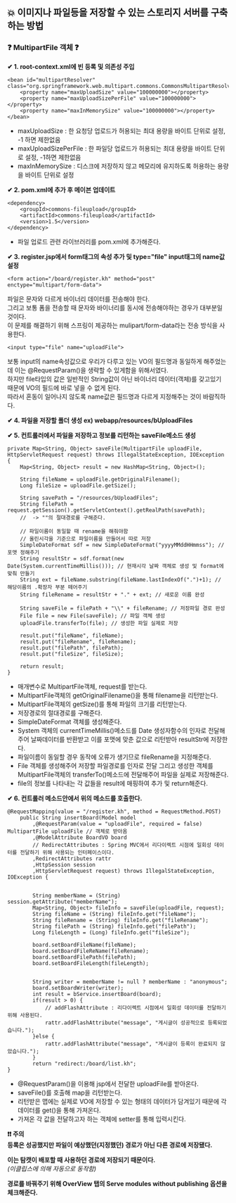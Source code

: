 ## 💥 이미지나 파일등을 저장할 수 있는 스토리지 서버를 구축하는 방법

### ❓ MultipartFile 객체 ❓   

**✔ 1. root-context.xml에 빈 등록 및 의존성 주입**   
```
<bean id="multipartResolver" class="org.springframework.web.multipart.commons.CommonsMultipartResolver">
	<property name="maxUploadSize" value="100000000"></property>
	<property name="maxUploadSizePerFile" value="100000000"></property>
	<property name="maxInMemorySize" value="100000000"></property>
</bean>
```   
 - maxUploadSize : 한 요청당 업로드가 허용되는 최대 용량을 바이트 단위로 설정, -1 하면 제한없음   
 - maxUploadSizePerFile : 한 파일당 업로드가 허용되는 최대 용량을 바이트 단위로 설정, -1하면 제한없음   
 - maxInMemorySize : 디스크에 저장하지 않고 메모리에 유지하도록 허용하는 용량을 바이트 단위로 설정   
 

**✔ 2. pom.xml에 추가 후 메이븐 업데이트**   

```
<dependency>
	<groupId>commons-fileupload</groupId>
	<artifactId>commons-fileupload</artifactId>
	<version>1.5</version>
</dependency>
```   
 - 파일 업로드 관련 라이브러리를 pom.xml에 추가해준다.   
 

**✔ 3. register.jsp에서 form태그의 속성 추가 및 type="file" input태그의 name값 설정**   
   
```
<form action="/board/register.kh" method="post" enctype="multipart/form-data">
```

파일은 문자와 다르게 바이너리 데이터를 전송해야 한다.   
그리고 보통 폼을 전송할 때 문자와 바이너리를 동시에 전송해야하는 경우가 대부분일 것이다.   
이 문제를 해결하기 위해 스프링이 제공하는 mulipart/form-data라는 전송 방식을 사용한다.    

```
<input type="file" name="uploadFile">
```
보통 input의 name속성값으로 우리가 다루고 있는 VO의 필드명과 동일하게 해주었는데 이는 @RequestParam()을 생략할 수 있게함을 위해서였다.   
하지만 file타입의 값은 일반적인 String값이 아닌 바이너리 데이터(객체)를 갖고있기 때문에 VO의 필드에 바로 넣을 수 없게 된다.    
따라서 혼동이 일어나지 않도록 name값은 필드명과 다르게 지정해주는 것이 바람직하다.    


**✔ 4. 파일을 저장할 폴더 생성 ex) webapp/resources/bUploadFiles**    

**✔ 5. 컨트롤러에서 파일을 저장하고 정보를 리턴하는 saveFile메소드 생성**   
```
private Map<String, Object> saveFile(MultipartFile uploadFile, HttpServletRequest request) throws IllegalStateException, IOException {
	Map<String, Object> result = new HashMap<String, Object>();
	
	String fileName = uploadFile.getOriginalFilename();
	Long fileSize = uploadFile.getSize();
	
	String savePath = "/resources/bUploadFiles";
	String filePath = request.getSession().getServletContext().getRealPath(savePath);
	//  -> ""의 절대경로를 구해준다.
	
	// 파일이름이 동일할 때 rename을 해줘야함
	// 올린시각을 기준으로 파일이름을 만들어서 따로 저장
	SimpleDateFormat sdf = new SimpleDateFormat("yyyyMMddHHmmss"); // 포맷 정해주기
	String resultStr = sdf.format(new Date(System.currentTimeMillis())); // 현재시각 날짜 객체로 생성 및 format에 맞춰 만들기
	String ext = fileName.substring(fileName.lastIndexOf(".")+1); // 해당이름의 .확장자 부분 떼어주기
	String fileRename = resultStr + "." + ext; // 새로운 이름 완성
	
	String saveFile = filePath + "\\" + fileRename; // 저장파일 경로 완성
	File file = new File(saveFile); // 파일 객체 생성
	uploadFile.transferTo(file); // 생성한 파일 실제로 저장
	
	result.put("fileName", fileName);
	result.put("fileRename", fileRename);
	result.put("filePath", filePath);
	result.put("fileSize", fileSize);
	
	return result;
}
```
 - 매개변수로 MultipartFile객체, request를 받는다.   
 - MultipartFile객체의 getOriginalFilename()을 통해 filename을 리턴받는다.   
 - MultipartFile객체의 getSize()를 통해 파일의 크기를 리턴받는다.    
 - 저장경로의 절대경로를 구해준다.    
 - SimpleDateFormat 객체를 생성해준다.    
 - System 객체의 currentTimeMillis()메소드를 Date 생성자함수의 인자로 전달해주어 날짜데이터를 반환받고 이를 포맷에 맞춘 값으로 리턴받아 resultStr에 저장한다.
 - 파일이름이 동일할 경우 동작에 오류가 생기므로 fileRename을 지정해준다.
 - File 객체를 생성해주어 저장할 파일경로를 인자로 전달 그리고 생성한 객체를 MultipartFile객체의 transferTo()메소드에 전달해주어 파일을 실제로 저장해준다.
 - file의 정보를 나타내는 각 값들을 result에 매핑하여 추가 및 return해준다.
 
 
**✔ 6. 컨트롤러 메소드안에서 위의 메소드를 호출한다.**   

```
@RequestMapping(value = "/register.kh", method = RequestMethod.POST)
	public String insertBoard(Model model
		,@RequestParam(value = "uploadFile", required = false) MultipartFile uploadFile // 객체로 받아옴
		,@ModelAttribute BoardVO board
		// RedirectAttributes : Spring MVC에서 리다이렉트 시점에 일회성 데이터를 전달하기 위해 사용되는 인터페이스이다.
		,RedirectAttributes rattr 
		,HttpSession session
		,HttpServletRequest request) throws IllegalStateException, IOException {
	
		
		String memberName = (String) session.getAttribute("memberName");
		Map<String, Object> fileInfo = saveFile(uploadFile, request);
		String fileName = (String) fileInfo.get("fileName");
		String fileRename = (String) fileInfo.get("fileRename");
		String filePath = (String) fileInfo.get("filePath");
		Long fileLength = (Long) fileInfo.get("fileSize");
		
		board.setBoardFileName(fileName);
		board.setBoardFileReName(fileRename);
		board.setBoardFilePath(filePath);
		board.setBoardFileLength(fileLength);
		
		
		String writer = memberName != null ? memberName : "anonymous";
		board.setBoardWriter(writer);
		int result = bService.insertBoard(board);
		if(result > 0) {
			// addFlashAttribute : 리다이렉트 시점에서 일회성 데이터를 전달하기 위해 사용된다.
			rattr.addFlashAttribute("message", "게시글이 성공적으로 등록되었습니다.");	
		}else {
			rattr.addFlashAttribute("message", "게시글이 등록이 완료되지 않았습니다.");
		}
		return "redirect:/board/list.kh";
}
```
 - @RequestParam()을 이용해 jsp에서 전달한 uploadFile를 받아온다.    
 - saveFile()를 호출해 map을 리턴받는다.    
 - 리턴받은 맵에는 실제로 VO에 저장할 수 있는 형태의 데이터가 담겨있기 때문에 각 데이터를 get()을 통해 가져온다.    
 - 가져온 각 값을 전달하고자 하는 객체에 setter를 통해 입력시킨다.    
 
 

**❗❗ 주의**    
**등록은 성공했지만 파일이 예상했던(지정했던) 경로가 아닌 다른 경로에 저장됐다.**    

**이는 탐캣이 배포할 때 사용하던 경로에 저장되기 때문이다.**     
*(이클립스에 의해 자동으로 동작함)*     

**경로를 바꿔주기 위해 OverView 탭의 Serve modules without publishing 옵션을 체크해준다.**    
